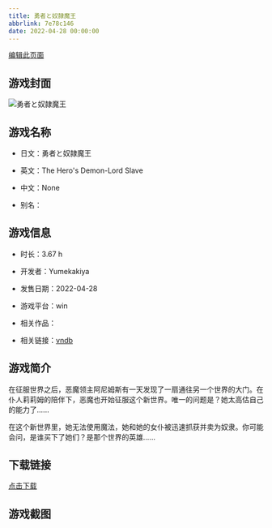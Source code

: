 ```yaml
---
title: 勇者と奴隷魔王
abbrlink: 7e78c146
date: 2022-04-28 00:00:00
---
```

[编辑此页面](https://github.com/ACG-3/ADV3-source/blob/main/source/_posts/games/%E5%8B%87%E8%80%85%E3%81%A8%E5%A5%B4%E9%9A%B7%E9%AD%94%E7%8E%8B.md)

## 游戏封面

![勇者と奴隷魔王](https%3A//pan.timero.xyz/onedrive/img_lib_001/%E5%8B%87%E8%80%85%E3%81%A8%E5%A5%B4%E9%9A%B7%E9%AD%94%E7%8E%8B_cover.avif)


## 游戏名称

- 日文：勇者と奴隷魔王
- 英文：The Hero's Demon-Lord Slave
- 中文：None

- 别名：


## 游戏信息

- 时长：3.67 h
- 开发者：Yumekakiya
- 发售日期：2022-04-28
- 游戏平台：win
- 相关作品：

- 相关链接：[vndb](https://vndb.org/v36051)


## 游戏简介

在征服世界之后，恶魔领主阿尼姆斯有一天发现了一扇通往另一个世界的大门。在仆人莉莉姆的陪伴下，恶魔也开始征服这个新世界。唯一的问题是？她太高估自己的能力了......

在这个新世界里，她无法使用魔法，她和她的女仆被迅速抓获并卖为奴隶。你可能会问，是谁买下了她们？是那个世界的英雄......




## 下载链接

[点击下载](https://pan.timero.xyz/onedrive/adv_lib_001/%E5%8B%87%E8%80%85%E3%81%A8%E5%A5%B4%E9%9A%B7%E9%AD%94%E7%8E%8B)


## 游戏截图



